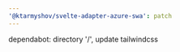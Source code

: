 ```yaml
---
'@ktarmyshov/svelte-adapter-azure-swa': patch
---
```


dependabot: directory '/', update tailwindcss
